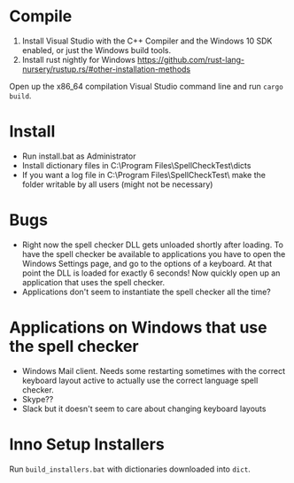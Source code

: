 # Compile
1) Install Visual Studio with the C++ Compiler and the Windows 10 SDK enabled, or just the Windows build tools.
2) Install rust nightly for Windows https://github.com/rust-lang-nursery/rustup.rs/#other-installation-methods

Open up the x86_64 compilation Visual Studio command line and run `cargo build`.

# Install
- Run install.bat as Administrator
- Install dictionary files in C:\Program Files\SpellCheckTest\dicts
- If you want a log file in C:\Program Files\SpellCheckTest\ make the folder writable by all users (might not be necessary)

# Bugs
- Right now the spell checker DLL gets unloaded shortly after loading. To have the spell checker be available to applications you have to open the Windows Settings page, and go to the options of a keyboard. At that point the DLL is loaded for exactly 6 seconds! Now quickly open up an application that uses the spell checker.
- Applications don't seem to instantiate the spell checker all the time?

# Applications on Windows that use the spell checker
- Windows Mail client. Needs some restarting sometimes with the correct keyboard layout active to actually use the correct language spell checker.
- Skype??
- Slack but it doesn't seem to care about changing keyboard layouts

# Inno Setup Installers
Run `build_installers.bat` with dictionaries downloaded into `dict`.

